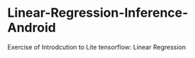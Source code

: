 # Linear-Regression-Inference-Android
Exercise of Introdcution to Lite tensorflow: Linear Regression

